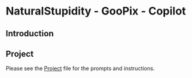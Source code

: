 # NaturalStupidity - GooPix - Copilot

## Introduction

## Project

Please see the [Project](./PROJECT.md) file for the prompts and instructions.